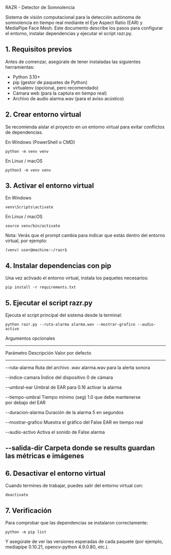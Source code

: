 RAZR - Detector de Somnolencia

Sistema de visión computacional para la detección autónoma de
somnolencia en tiempo real mediante el Eye Aspect Ratio (EAR) y
MediaPipe Face Mesh.
Este documento describe los pasos para configurar el entorno, instalar
dependencias y ejecutar el script razr.py.

<h2>1. Requisitos previos</h2>

Antes de comenzar, asegúrate de tener instaladas las siguientes
herramientas:

-   Python 3.10+
-   pip (gestor de paquetes de Python)
-   virtualenv (opcional, pero recomendado)
-   Cámara web (para la captura en tiempo real)
-   Archivo de audio alarma.wav (para el aviso acústico)

<h2>2. Crear entorno virtual</h2>

Se recomienda aislar el proyecto en un entorno virtual para evitar
conflictos de dependencias.

En Windows (PowerShell o CMD)

    python -m venv venv

En Linux / macOS

    python3 -m venv venv

<h2>3. Activar el entorno virtual</h2>

En Windows

    venv\Scripts\activate

En Linux / macOS

    source venv/bin/activate

Nota: Verás que el prompt cambia para indicar que estás dentro del
entorno virtual, por ejemplo:

    (venv) user@machine:~/razr$

<h2>4. Instalar dependencias con pip</h2>

Una vez activado el entorno virtual, instala los paquetes necesarios:

    pip install -r requirements.txt

<h2>5. Ejecutar el script razr.py</h2>

Ejecuta el script principal del sistema desde la terminal:

    python razr.py --ruta-alarma alarma.wav --mostrar-grafico --audio-activo

Argumentos opcionales

  ------------------------------------------------------------------------
  Parámetro           Descripción            Valor por defecto
  ------------------- ---------------------- -----------------------------
  --ruta-alarma       Ruta del archivo .wav  alarma.wav
                      para la alerta sonora  

  --indice-camara     Índice del dispositivo 0
                      de cámara              

  --umbral-ear        Umbral de EAR para     0.16
                      activar la alarma      

  --tiempo-umbral     Tiempo mínimo (seg)    1.0
                      que debe mantenerse    
                      por debajo del EAR     

  --duracion-alarma   Duración de la alarma  5
                      en segundos            

  --mostrar-grafico   Muestra el gráfico del False
                      EAR en tiempo real     

  --audio-activo      Activa el sonido de    False
                      alarma                 

  --salida-dir        Carpeta donde se       results
                      guardan las métricas e 
                      imágenes               
  ------------------------------------------------------------------------

<h2>6. Desactivar el entorno virtual</h2>

Cuando termines de trabajar, puedes salir del entorno virtual con:

    deactivate

<h2>7. Verificación</h2>

Para comprobar que las dependencias se instalaron correctamente:

    python -m pip list

Y asegúrate de ver las versiones esperadas de cada paquete (por ejemplo,
mediapipe 0.10.21, opencv-python 4.9.0.80, etc.).
